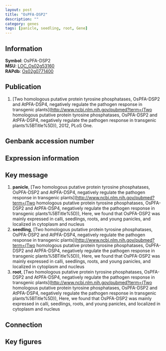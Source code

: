 ```yaml
---
layout: post
title: "OsPFA-DSP2"
description: ""
category: genes
tags: [panicle, seedling, root, Gene]
---
```


## Information
__Symbol__: OsPFA-DSP2  
__MSU__: [LOC_Os02g53160](http://rice.plantbiology.msu.edu/cgi-bin/ORF_infopage.cgi?orf=LOC_Os02g53160)  
__RAPdb__: [Os02g0771400](http://rapdb.dna.affrc.go.jp/viewer/gbrowse_details/irgsp1?name=Os02g0771400)  

## Publication
1. [Two homologous putative protein tyrosine phosphatases, OsPFA-DSP2 and AtPFA-DSP4, negatively regulate the pathogen response in transgenic plants](http://www.ncbi.nlm.nih.gov/pubmed?term=(Two homologous putative protein tyrosine phosphatases, OsPFA-DSP2 and AtPFA-DSP4, negatively regulate the pathogen response in transgenic plants%5BTitle%5D)), 2012, PLoS One.

## Genbank accession number

## Expression information

## Key message
1. __panicle__, [Two homologous putative protein tyrosine phosphatases, OsPFA-DSP2 and AtPFA-DSP4, negatively regulate the pathogen response in transgenic plants](http://www.ncbi.nlm.nih.gov/pubmed?term=(Two homologous putative protein tyrosine phosphatases, OsPFA-DSP2 and AtPFA-DSP4, negatively regulate the pathogen response in transgenic plants%5BTitle%5D)),  Here, we found that OsPFA-DSP2 was mainly expressed in calli, seedlings, roots, and young panicles, and localized in cytoplasm and nucleus
2. __seedling__, [Two homologous putative protein tyrosine phosphatases, OsPFA-DSP2 and AtPFA-DSP4, negatively regulate the pathogen response in transgenic plants](http://www.ncbi.nlm.nih.gov/pubmed?term=(Two homologous putative protein tyrosine phosphatases, OsPFA-DSP2 and AtPFA-DSP4, negatively regulate the pathogen response in transgenic plants%5BTitle%5D)),  Here, we found that OsPFA-DSP2 was mainly expressed in calli, seedlings, roots, and young panicles, and localized in cytoplasm and nucleus
3. __root__, [Two homologous putative protein tyrosine phosphatases, OsPFA-DSP2 and AtPFA-DSP4, negatively regulate the pathogen response in transgenic plants](http://www.ncbi.nlm.nih.gov/pubmed?term=(Two homologous putative protein tyrosine phosphatases, OsPFA-DSP2 and AtPFA-DSP4, negatively regulate the pathogen response in transgenic plants%5BTitle%5D)),  Here, we found that OsPFA-DSP2 was mainly expressed in calli, seedlings, roots, and young panicles, and localized in cytoplasm and nucleus

## Connection

## Key figures


